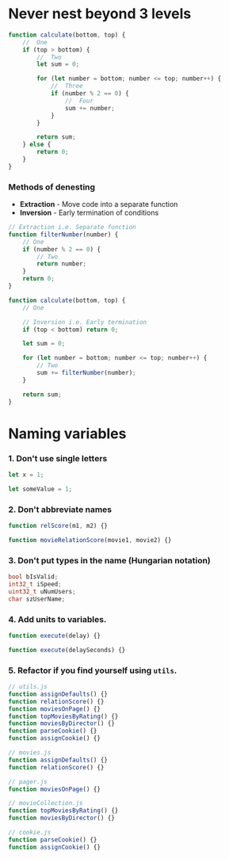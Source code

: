 # Never nest beyond 3 levels

```js
function calculate(bottom, top) {
    //  One
    if (top > bottom) {
        //  Two
        let sum = 0;

        for (let number = bottom; number <= top; number++) {
            //  Three
            if (number % 2 == 0) {
                //  Four
                sum += number;
            }
        }

        return sum;
    } else {
        return 0;
    }
}
```

### **Methods of denesting**

-   **Extraction** - Move code into a separate function
-   **Inversion** - Early termination of conditions

```js
// Extraction i.e. Separate function
function filterNumber(number) {
    // One
    if (number % 2 == 0) {
        // Two
        return number;
    }
    return 0;
}

function calculate(bottom, top) {
    // One

    // Inversion i.e. Early termination
    if (top < bottom) return 0;

    let sum = 0;

    for (let number = bottom; number <= top; number++) {
        // Two
        sum += filterNumber(number);
    }

    return sum;
}
```

# Naming variables

### 1. Don't use single letters

```js
let x = 1;

let someValue = 1;
```

### 2. Don't abbreviate names

```js
function relScore(m1, m2) {}

function movieRelationScore(movie1, movie2) {}
```

### 3. Don't put types in the name (Hungarian notation)

```c
bool bIsValid;
int32_t iSpeed;
uint32_t uNumUsers;
char szUserName;
```

### 4. Add units to variables.

```js
function execute(delay) {}

function execute(delaySeconds) {}
```

### 5. Refactor if you find yourself using `utils`.

```js
// utils.js
function assignDefaults() {}
function relationScore() {}
function moviesOnPage() {}
function topMoviesByRating() {}
function moviesByDirector() {}
function parseCookie() {}
function assignCookie() {}
```

```js
// movies.js
function assignDefaults() {}
function relationScore() {}

// pager.js
function moviesOnPage() {}

// movieCollection.js
function topMoviesByRating() {}
function moviesByDirector() {}

// cookie.js
function parseCookie() {}
function assignCookie() {}
```
